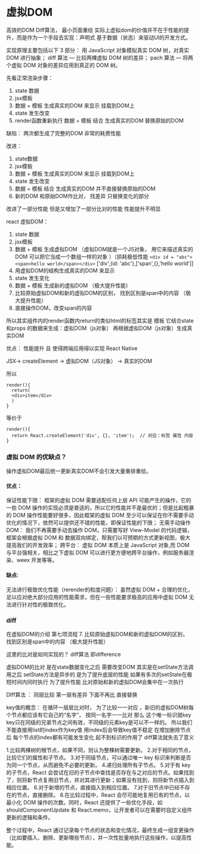 # 虚拟DOM 
高效的DOM Diff算法， 最小页面重绘
实际上虚拟dom的价值并不在于性能的提升，而是作为一个手段去实现：声明式 基于数据（状态）来驱动UI的开发方式。

实现原理主要包括以下 3 部分：
用 JavaScript 对象模拟真实 DOM 树，对真实 DOM 进行抽象；
diff 算法 — 比较两棵虚拟 DOM 树的差异；
pach 算法 — 将两个虚拟 DOM 对象的差异应用到真正的 DOM 树。


先看正常渲染步骤：
1. state 数据
2. jsx模板
3. 数据 + 模板 生成真实的DOM 来显示 挂载到DOM上
4. state 发生改变
5. render函数重新执行 数据 + 模板 结合 生成真实的DOM 替换原始的DOM

缺陷：
两次都生成了完整的DOM
非常的耗费性能

改进：
1. state数据
2. jsx模板
3. 数据 + 模板 生成真实的DOM 来显示 挂载到DOM上
4. state 发生改变
5. 数据 + 模板 结合 生成真实的DOM 并不直接替换原始的DOM
6. 新的DOM 和原始DOM作比对， 找差异 只替换变化的部分

改进了一部分性能 但是又增加了一部分比对的性能  性能提升不明显

react 虚拟DOM：
1. state 数据
2. jsx模板
3. 数据 + 模板 生成虚拟DOM （虚拟DOM就是一个JS对象， 用它来描述真实的DOM  可以把它当成一个数组一样的对象 ）（损耗极低性能
`<div id = "abc"><span>hello world</span></div>`
['div',{id: 'abc'},['span',{},'hello world']]
4. 用虚拟DOM的结构生成真实的DOM 来显示
5. state 发生变化
6. 数据 + 模板 生成新的虚拟DOM （极大提升性能）
7. 比较原始虚拟DOM和新的虚拟DOM的区别， 找到区别是span中的内容 （极大提升性能）
8. 直接操作DOM，改变span的内容

所以其实组件内的render函数内return的类似html的标签其实是 模板 它结合state和props 的数据来生成：虚拟DOM（js对象）
再根据虚拟DOM（js对象）生成真实DOM

优点： 性能提升 且 使得跨端应用得以实现 React Native

JSX-> createElement -> 虚拟DOM（JS对象） -> 真实的DOM

所以
```
render(){
  return(
  <div>item</div>
  )
}
```

等价于
```
render(){
  return React.createElement('div', {}, 'item');  // 对应：标签 属性 内容
}
```


### 虚拟 DOM 的优缺点？
操作虚拟DOM最后统一更新真实DOM不会引发大量重排重绘。

#### 优点：
保证性能下限： 框架的虚拟 DOM 需要适配任何上层 API 可能产生的操作，它的一些 DOM 操作的实现必须是普适的，所以它的性能并不是最优的；但是比起粗暴的 DOM 操作性能要好很多，因此框架的虚拟 DOM 至少可以保证在你不需要手动优化的情况下，依然可以提供还不错的性能，即保证性能的下限；
无需手动操作 DOM： 我们不再需要手动去操作 DOM，只需要写好 View-Model 的代码逻辑，框架会根据虚拟 DOM 和 数据双向绑定，帮我们以可预期的方式更新视图，极大提高我们的开发效率；
跨平台： 虚拟 DOM 本质上是 JavaScript 对象,而 DOM 与平台强相关，相比之下虚拟 DOM 可以进行更方便地跨平台操作，例如服务器渲染、weex 开发等等。

#### 缺点:
无法进行极致优化性能（rerender的粒度问题）： 虽然虚拟 DOM + 合理的优化，足以应对绝大部分应用的性能需求，但在一些性能要求极高的应用中虚拟 DOM 无法进行针对性的极致优化。

### diff
在虚拟DOM的介绍 第七项流程
7. 比较原始虚拟DOM和新的虚拟DOM的区别， 找到区别是span中的内容 （极大提升性能）

这里的比对是如何实现的？
diff算法  即difference

虚拟DOM的比对 是在state数据变化之后 需要改变DOM
其实是在setState方法调用之后
setState方法是异步的 是为了提升底层的性能
如果有多次的setState在极短时间内同时执行 为了提升性能 比对原始和新的虚拟DOM会集中在一次执行

DIff算法 ：
同层比较
第一层有差异 下面不再比 直接替换

key值的概念：
在循环一层层比对时， 为了比较一一对应 ，新旧的虚拟DOM树每个节点都应该有它自己的“名字”， 按同一名字一一比对
那么 这个唯一标识就key
key只在同级的兄弟节点之间有效，不同级的元素key是可以不一样的。
所以我们不能直接用list的index作为key值 用index后会导致key值不稳定 在增加删除节点后 每个节点的index都有可能发生变化 起不到标识的作用了 diff算法就失去了意义


1.比较两棵树的根节点，如果不同，则认为整棵树需要更新。
2.对于相同的节点，比较它们的属性和子节点。
3.对于同级节点，可以通过唯一 key 标识来判断是否为同一个节点，从而避免不必要的更新。
4.递归处理所有子节点。
5.对于有 key 的子节点，React 会尝试在旧的子节点中查找是否存在与之对应的节点。如果找到了，则将新节点复用旧节点，并对其进行更新；如果没有找到，则将新节点插入到相应位置。
6.对于新增的节点，直接插入到相应位置。
7.对于旧节点中已经不存在的节点，直接删除。
8.在比较过程中，React 会尽可能地复用已有的节点，以最小化 DOM 操作的次数。同时，React 还提供了一些优化手段，如 shouldComponentUpdate 和 React.memo，让开发者可以在需要时自定义组件更新的逻辑和条件。

整个过程中，React 通过记录每个节点的状态和变化情况，最终生成一组变更操作（比如要插入、删除、更新哪些节点），并一次性批量地执行这些操作，以提高性能。